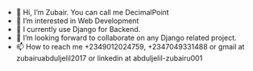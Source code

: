 - 👋 Hi, I’m Zubair. You can call me DecimalPoint
- 👀 I’m interested in Web Development
- 🌱 I currently use Django for Backend. 
- 💞️ I’m looking forward to collaborate on any Django related project.
- 📫 How to reach me +2349012024759, +2347049331488 or gmail at zubairuabduljelil2017 or linkedin at abduljelil-zubairu001

<!---
DecimalPoint-0/DecimalPoint-0 is a ✨ special ✨ repository because its `README.md` (this file) appears on your GitHub profile.
You can click the Preview link to take a look at your changes.
--->
